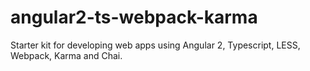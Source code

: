 # angular2-ts-webpack-karma
Starter kit for developing web apps using Angular 2, Typescript, LESS, Webpack, Karma and Chai.

